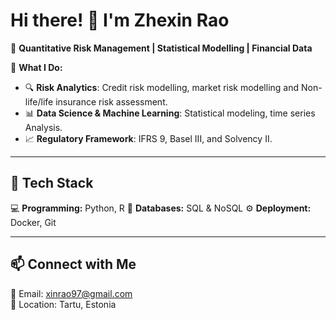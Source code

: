 # Hi there! 👋 I'm Zhexin Rao  

🎯 **Quantitative Risk Management | Statistical Modelling | Financial Data**



🚀 **What I Do:**  
- 🔍 **Risk Analytics**: Credit risk modelling, market risk modelling and Non-life/life insurance risk assessment.
- 📊 **Data Science & Machine Learning**: Statistical modeling, time series Analysis.
- 📈 **Regulatory Framework**: IFRS 9, Basel III, and Solvency II.

---

## 🔧 Tech Stack  
💻 **Programming:** Python, R
💾 **Databases:** SQL & NoSQL
⚙️ **Deployment:** Docker, Git 

---

## 📫 Connect with Me  
💌 Email: [xinrao97@gmail.com](mailto:xinrao97@gmail.com)  
📍 Location: Tartu, Estonia
